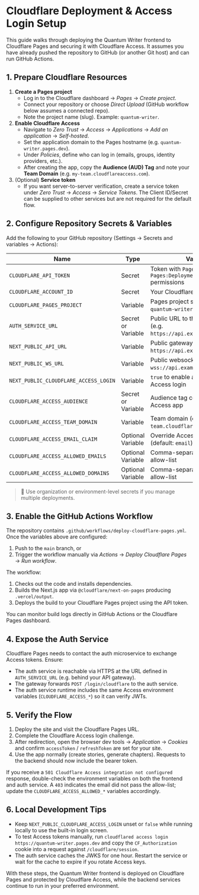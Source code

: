 # Cloudflare Deployment & Access Login Setup

This guide walks through deploying the Quantum Writer frontend to Cloudflare Pages and securing it with Cloudflare Access. It assumes you have already pushed the repository to GitHub (or another Git host) and can run GitHub Actions.

## 1. Prepare Cloudflare Resources

1. **Create a Pages project**
   - Log in to the Cloudflare dashboard → *Pages* → *Create project*.
   - Connect your repository or choose *Direct Upload* (GitHub workflow below assumes a connected repo).
   - Note the project name (slug). Example: `quantum-writer`.
2. **Enable Cloudflare Access**
   - Navigate to *Zero Trust* → *Access* → *Applications* → *Add an application* → *Self-hosted*.
   - Set the application domain to the Pages hostname (e.g. `quantum-writer.pages.dev`).
   - Under *Policies*, define who can log in (emails, groups, identity providers, etc.).
   - After creating the app, copy the **Audience (AUD) Tag** and note your **Team Domain** (e.g. `my-team.cloudflareaccess.com`).
3. (Optional) **Service token**
   - If you want server-to-server verification, create a service token under *Zero Trust* → *Access* → *Service Tokens*. The Client ID/Secret can be supplied to other services but are not required for the default flow.

## 2. Configure Repository Secrets & Variables

Add the following to your GitHub repository (Settings → Secrets and variables → Actions):

| Name | Type | Value |
| ---- | ---- | ----- |
| `CLOUDFLARE_API_TOKEN` | Secret | Token with `Pages:Edit` and `Pages:Deployments:Create` permissions |
| `CLOUDFLARE_ACCOUNT_ID` | Secret | Your Cloudflare account ID |
| `CLOUDFLARE_PAGES_PROJECT` | Variable | Pages project slug (e.g. `quantum-writer`) |
| `AUTH_SERVICE_URL` | Secret or Variable | Public URL to the auth service (e.g. `https://api.example.com/auth`) |
| `NEXT_PUBLIC_API_URL` | Variable | Public gateway URL (e.g. `https://api.example.com`) |
| `NEXT_PUBLIC_WS_URL` | Variable | Public websocket URL (e.g. `wss://api.example.com/ws`) |
| `NEXT_PUBLIC_CLOUDFLARE_ACCESS_LOGIN` | Variable | `true` to enable automatic Access login |
| `CLOUDFLARE_ACCESS_AUDIENCE` | Secret or Variable | Audience tag copied from the Access app |
| `CLOUDFLARE_ACCESS_TEAM_DOMAIN` | Variable | Team domain (e.g. `my-team.cloudflareaccess.com`) |
| `CLOUDFLARE_ACCESS_EMAIL_CLAIM` | Optional Variable | Override Access email claim (default: `email`) |
| `CLOUDFLARE_ACCESS_ALLOWED_EMAILS` | Optional Variable | Comma-separated email allow-list |
| `CLOUDFLARE_ACCESS_ALLOWED_DOMAINS` | Optional Variable | Comma-separated domain allow-list |

> 📌 Use organization or environment-level secrets if you manage multiple deployments.

## 3. Enable the GitHub Actions Workflow

The repository contains `.github/workflows/deploy-cloudflare-pages.yml`. Once the variables above are configured:

1. Push to the `main` branch, or
2. Trigger the workflow manually via *Actions* → *Deploy Cloudflare Pages* → *Run workflow*.

The workflow:

1. Checks out the code and installs dependencies.
2. Builds the Next.js app via `@cloudflare/next-on-pages` producing `.vercel/output`.
3. Deploys the build to your Cloudflare Pages project using the API token.

You can monitor build logs directly in GitHub Actions or the Cloudflare Pages dashboard.

## 4. Expose the Auth Service

Cloudflare Pages needs to contact the auth microservice to exchange Access tokens. Ensure:

- The auth service is reachable via HTTPS at the URL defined in `AUTH_SERVICE_URL` (e.g. behind your API gateway).
- The gateway forwards `POST /login/cloudflare` to the auth service.
- The auth service runtime includes the same Access environment variables (`CLOUDFLARE_ACCESS_*`) so it can verify JWTs.

## 5. Verify the Flow

1. Deploy the site and visit the Cloudflare Pages URL.
2. Complete the Cloudflare Access login challenge.
3. After redirection, open the browser dev tools → *Application* → *Cookies* and confirm `accessToken` / `refreshToken` are set for your site.
4. Use the app normally (create stories, generate chapters). Requests to the backend should now include the bearer token.

If you receive a `501 Cloudflare Access integration not configured` response, double-check the environment variables on both the frontend and auth service. A `403` indicates the email did not pass the allow-list; update the `CLOUDFLARE_ACCESS_ALLOWED_*` variables accordingly.

## 6. Local Development Tips

- Keep `NEXT_PUBLIC_CLOUDFLARE_ACCESS_LOGIN` unset or `false` while running locally to use the built-in login screen.
- To test Access tokens manually, run `cloudflared access login https://quantum-writer.pages.dev` and copy the `CF_Authorization` cookie into a request against `/cloudflare/session`.
- The auth service caches the JWKS for one hour. Restart the service or wait for the cache to expire if you rotate Access keys.

With these steps, the Quantum Writer frontend is deployed on Cloudflare Pages and protected by Cloudflare Access, while the backend services continue to run in your preferred environment.
